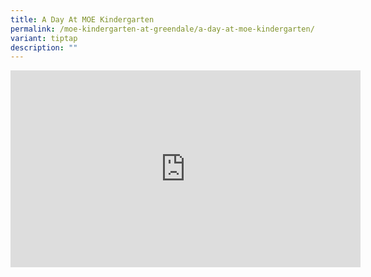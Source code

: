```yaml
---
title: A Day At MOE Kindergarten
permalink: /moe-kindergarten-at-greendale/a-day-at-moe-kindergarten/
variant: tiptap
description: ""
---
```

<div class="iframe-wrapper">
<iframe height="315" width="560" allowfullscreen="true" frameborder="0" src="https://www.youtube.com/embed/Q6AiwIxDnII?si=5OM36iNAKOHybQIR"></iframe>
</div>
<p></p>
